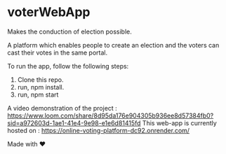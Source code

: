 # voterWebApp

Makes the conduction of election possible.

A platform which enables people to create an election and the voters can cast their votes in the same portal.

To run the app, follow the following steps:
1. Clone this repo.
2. run, npm install. 
3. run, npm start

A video demonstration of the project : https://www.loom.com/share/8d95da176e904305b936ee8d57384fb0?sid=a972603d-1ae1-41e4-9e98-e1e6d81415fd
This web-app is currently hosted on : https://online-voting-platform-dc92.onrender.com/

Made with ❤️
